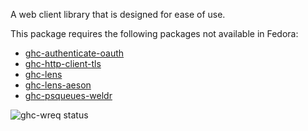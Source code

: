 A web client library that is designed for ease of use.

This package requires the following packages not available in Fedora:

* [ghc-authenticate-oauth](../ghc-authenticate-oauth)
* [ghc-http-client-tls](../ghc-http-client-tls)
* [ghc-lens](../ghc-lens)
* [ghc-lens-aeson](../ghc-lens-aeson)
* [ghc-psqueues-weldr](../ghc-psqueues-weldr)

![ghc-wreq status](https://copr.fedorainfracloud.org/coprs/dshea/bdcs-haskell-deps/package/ghc-wreq/status_image/last_build.png)
